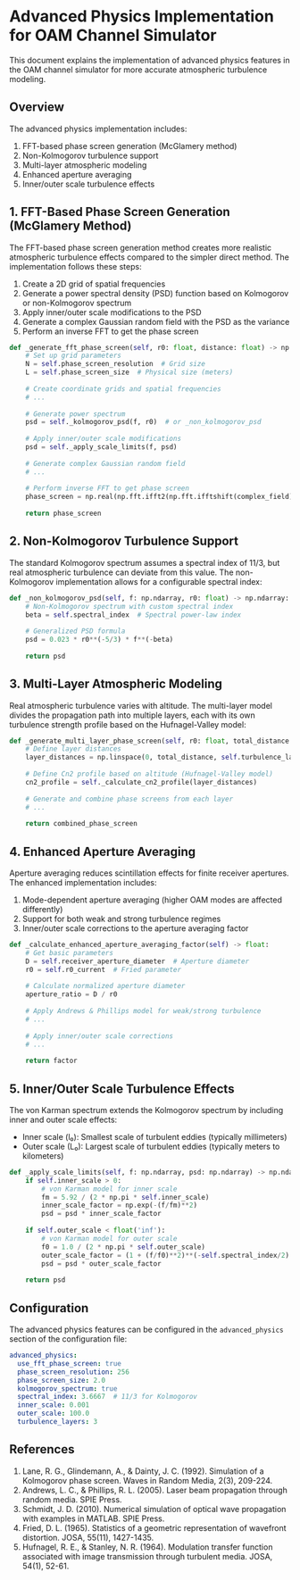 # Advanced Physics Implementation for OAM Channel Simulator

This document explains the implementation of advanced physics features in the OAM channel simulator for more accurate atmospheric turbulence modeling.

## Overview

The advanced physics implementation includes:

1. FFT-based phase screen generation (McGlamery method)
2. Non-Kolmogorov turbulence support
3. Multi-layer atmospheric modeling
4. Enhanced aperture averaging
5. Inner/outer scale turbulence effects

## 1. FFT-Based Phase Screen Generation (McGlamery Method)

The FFT-based phase screen generation method creates more realistic atmospheric turbulence effects compared to the simpler direct method. The implementation follows these steps:

1. Create a 2D grid of spatial frequencies
2. Generate a power spectral density (PSD) function based on Kolmogorov or non-Kolmogorov spectrum
3. Apply inner/outer scale modifications to the PSD
4. Generate a complex Gaussian random field with the PSD as the variance
5. Perform an inverse FFT to get the phase screen

```python
def _generate_fft_phase_screen(self, r0: float, distance: float) -> np.ndarray:
    # Set up grid parameters
    N = self.phase_screen_resolution  # Grid size
    L = self.phase_screen_size  # Physical size (meters)
    
    # Create coordinate grids and spatial frequencies
    # ...
    
    # Generate power spectrum
    psd = self._kolmogorov_psd(f, r0)  # or _non_kolmogorov_psd
    
    # Apply inner/outer scale modifications
    psd = self._apply_scale_limits(f, psd)
    
    # Generate complex Gaussian random field
    # ...
    
    # Perform inverse FFT to get phase screen
    phase_screen = np.real(np.fft.ifft2(np.fft.ifftshift(complex_field)))
    
    return phase_screen
```

## 2. Non-Kolmogorov Turbulence Support

The standard Kolmogorov spectrum assumes a spectral index of 11/3, but real atmospheric turbulence can deviate from this value. The non-Kolmogorov implementation allows for a configurable spectral index:

```python
def _non_kolmogorov_psd(self, f: np.ndarray, r0: float) -> np.ndarray:
    # Non-Kolmogorov spectrum with custom spectral index
    beta = self.spectral_index  # Spectral power-law index
    
    # Generalized PSD formula
    psd = 0.023 * r0**(-5/3) * f**(-beta)
    
    return psd
```

## 3. Multi-Layer Atmospheric Modeling

Real atmospheric turbulence varies with altitude. The multi-layer model divides the propagation path into multiple layers, each with its own turbulence strength profile based on the Hufnagel-Valley model:

```python
def _generate_multi_layer_phase_screen(self, r0: float, total_distance: float) -> np.ndarray:
    # Define layer distances
    layer_distances = np.linspace(0, total_distance, self.turbulence_layers + 1)[1:]
    
    # Define Cn2 profile based on altitude (Hufnagel-Valley model)
    cn2_profile = self._calculate_cn2_profile(layer_distances)
    
    # Generate and combine phase screens from each layer
    # ...
    
    return combined_phase_screen
```

## 4. Enhanced Aperture Averaging

Aperture averaging reduces scintillation effects for finite receiver apertures. The enhanced implementation includes:

1. Mode-dependent aperture averaging (higher OAM modes are affected differently)
2. Support for both weak and strong turbulence regimes
3. Inner/outer scale corrections to the aperture averaging factor

```python
def _calculate_enhanced_aperture_averaging_factor(self) -> float:
    # Get basic parameters
    D = self.receiver_aperture_diameter  # Aperture diameter
    r0 = self.r0_current  # Fried parameter
    
    # Calculate normalized aperture diameter
    aperture_ratio = D / r0
    
    # Apply Andrews & Phillips model for weak/strong turbulence
    # ...
    
    # Apply inner/outer scale corrections
    # ...
    
    return factor
```

## 5. Inner/Outer Scale Turbulence Effects

The von Karman spectrum extends the Kolmogorov spectrum by including inner and outer scale effects:

- Inner scale (l₀): Smallest scale of turbulent eddies (typically millimeters)
- Outer scale (L₀): Largest scale of turbulent eddies (typically meters to kilometers)

```python
def _apply_scale_limits(self, f: np.ndarray, psd: np.ndarray) -> np.ndarray:
    if self.inner_scale > 0:
        # von Karman model for inner scale
        fm = 5.92 / (2 * np.pi * self.inner_scale)
        inner_scale_factor = np.exp(-(f/fm)**2)
        psd = psd * inner_scale_factor
        
    if self.outer_scale < float('inf'):
        # von Karman model for outer scale
        f0 = 1.0 / (2 * np.pi * self.outer_scale)
        outer_scale_factor = (1 + (f/f0)**2)**(-self.spectral_index/2)
        psd = psd * outer_scale_factor
        
    return psd
```

## Configuration

The advanced physics features can be configured in the `advanced_physics` section of the configuration file:

```yaml
advanced_physics:
  use_fft_phase_screen: true
  phase_screen_resolution: 256
  phase_screen_size: 2.0
  kolmogorov_spectrum: true
  spectral_index: 3.6667  # 11/3 for Kolmogorov
  inner_scale: 0.001
  outer_scale: 100.0
  turbulence_layers: 3
```

## References

1. Lane, R. G., Glindemann, A., & Dainty, J. C. (1992). Simulation of a Kolmogorov phase screen. Waves in Random Media, 2(3), 209-224.
2. Andrews, L. C., & Phillips, R. L. (2005). Laser beam propagation through random media. SPIE Press.
3. Schmidt, J. D. (2010). Numerical simulation of optical wave propagation with examples in MATLAB. SPIE Press.
4. Fried, D. L. (1965). Statistics of a geometric representation of wavefront distortion. JOSA, 55(11), 1427-1435.
5. Hufnagel, R. E., & Stanley, N. R. (1964). Modulation transfer function associated with image transmission through turbulent media. JOSA, 54(1), 52-61. 